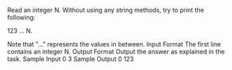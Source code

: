 Read an integer N. 
Without using any string methods, try to print the following: 

123 ... N.

Note that "..." represents the values in between. 
Input Format
The first line contains an integer N. 
Output Format
Output the answer as explained in the task. 
Sample Input 0
3
Sample Output 0
123
